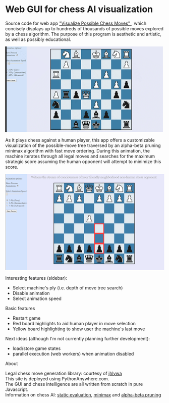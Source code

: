 # Web GUI for chess AI visualization

Source code for web app <a href="http://visualchess.pythonanywhere.com/"> "Visualize Possible Chess Moves" </a>, which concisely displays up to hundreds of thousands of possible moves explored by a chess algorithm. The purpose of this program is aesthetic and artistic, as well as possibly educational.


![demo0](static/chess_demo.gif)


As it plays chess against a human player, this app offers a customizable visualization of the possible-move tree traversed by an alpha-beta pruning minimax algorithm with fast move ordering. During this animation, the machine iterates through all legal moves and searches for the maximum strategic score assuming the human opponent will attempt to minimize this score. 

![demo1](static/demo.png)




Interesting features (sidebar):
- Select machine's ply (i.e. depth of move tree search)
- Disable animation
- Select animation speed

Basic features
- Restart game
- Red board highlights to aid human player in move selection
- Yellow board highlighting to show user the machine's last move




Next ideas (although I'm not currently planning further development):
- load/store game states
- parallel execution (web workers) when animation disabled
              

About
  <p>
                Legal chess move generation library: courtesy of
                <a href="https://github.com/jhlywa/chess.js/"> jhlywa </a>
                <br> 
                This site is deployed using PythonAnywhere.com.
                <br>
                The GUI and chess intelligence are all written from scratch in pure Javascript.
                <br>
                Information on chess AI:
                <a href="https://en.wikipedia.org/wiki/Evaluation_function#In_chess">
                static evaluation</a>,
                <a href="https://en.wikipedia.org/wiki/Minimax">minimax</a> and
                <a href="https://en.wikipedia.org/wiki/Alpha%E2%80%93beta_pruning">
                     alpha-beta pruning
                </a>


